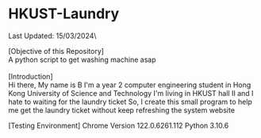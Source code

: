 # HKUST-Laundry
Last Updated: 15/03/2024\

[Objective of this Repository]\
A python script to get washing machine asap\
\
[Introduction]\
Hi there, My name is B
I'm a year 2 computer engineering student in Hong Kong University of Science and Technology
I'm living in HKUST hall II and I hate to waiting for the laundry ticket
So, I create this small program to help me get the laundry ticket without keep refreshing the system website

[Testing Environment]
Chrome Version 122.0.6261.112
Python 3.10.6
